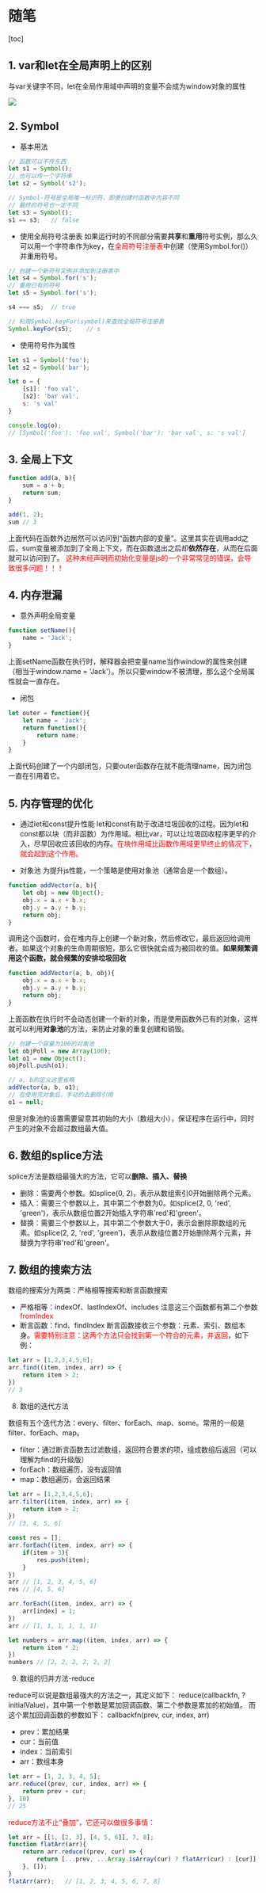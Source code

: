 # 随笔

[toc]

## 1. var和let在全局声明上的区别

与var关键字不同，let在全局作用域中声明的变量不会成为window对象的属性

![](../../pic/suibi/1.jpg)

## 2. Symbol

- 基本用法
```js
// 函数可以不传东西
let s1 = Symbol();
// 也可以传一个字符串
let s2 = Symbol('s2');

// Symbol-符号是全局唯一标识符，即便创建时函数中内容不同
// 最终的符号也一定不同
let s3 = Symbol();
s1 == s3;   // false
```

- 使用全局符号注册表
如果运行时的不同部分需要**共享**和**重用**符号实例，那么久可以用一个字符串作为key，在<font color='red'>全局符号注册表</font>中创建（使用Symbol.for()）并重用符号。

```js
// 创建一个新符号实例并添加到注册表中
let s4 = Symbol.for('s');
// 重用已有的符号
let s5 = Symbol.for('s');

s4 === s5;  // true

// 利用Symbol.keyFor(symbol)来查找全局符号注册表
Symbol.keyFor(s5);    // s
```

- 使用符号作为属性

```js
let s1 = Symbol('foo');
let s2 = Symbol('bar');

let o = {
    [s1]: 'foo val',
    [s2]: 'bar val',
    s: 's val'
}

console.log(o);   
// [Symbol('foo'): 'foo val', Symbol('bar'): 'bar val', s: 's val']
```

## 3. 全局上下文

```js
function add(a, b){
    sum = a + b;
    return sum;
}

add(1, 2);
sum // 3
```

上面代码在函数外边居然可以访问到“函数内部的变量”。这里其实在调用add之后，sum变量被添加到了全局上下文，而在函数退出之后却**依然存在**，从而在后面就可以访问到了。
<font color='red'>这种未经声明而初始化变量是js的一个非常常见的错误，会导致很多问题！！！</font>

## 4. 内存泄漏

- 意外声明全局变量

```js
function setName(){
    name = 'Jack';
}
```

上面setName函数在执行时，解释器会把变量name当作window的属性来创建（相当于window.name = 'Jack'）。所以只要window不被清理，那么这个全局属性就会一直存在。

- 闭包

```js
let outer = function(){
    let name = 'Jack';
    return function(){
        return name;
    }
}
```

上面代码创建了一个内部闭包，只要outer函数存在就不能清理name，因为闭包一直在引用着它。

## 5. 内存管理的优化

- 通过let和const提升性能
let和const有助于改进垃圾回收的过程。因为let和const都以块（而非函数）为作用域。相比var，可以让垃圾回收程序更早的介入，尽早回收应该回收的内存。<font color='red'>在块作用域比函数作用域更早终止的情况下，就会起到这个作用。</font>

- 对象池
为提升js性能，一个策略是使用对象池（通常会是一个数组）。

```js
function addVector(a, b){
    let obj = new Object();
    obj.x = a.x + b.x;
    obj.y = a.y + b.y;
    return obj;
}
```

调用这个函数时，会在堆内存上创建一个新对象，然后修改它，最后返回给调用者。如果这个对象的生命周期很短，那么它很快就会成为被回收的值。**如果频繁调用这个函数，就会频繁的安排垃圾回收**

```js
function addVector(a, b, obj){
    obj.x = a.x + b.x;
    obj.y = a.y + b.y;
    return obj;
}
```

上面函数在执行时不会动态创建一个新的对象，而是使用函数外已有的对象，这样就可以利用**对象池**的方法，来防止对象的重复创建和销毁。

```js
// 创建一个容量为100的对象池
let objPoll = new Array(100);
let o1 = new Object();
objPoll.push(o1);

// a, b的定义这里省略
addVector(a, b, o1);
// 在使用完对象后，手动的去删除引用
o1 = null;
```

但是对象池的设置需要留意其初始的大小（数组大小），保证程序在运行中，同时产生的对象不会超过数组最大值。

## 6. 数组的splice方法

splice方法是数组最强大的方法，它可以**删除、插入、替换**

- 删除：需要两个参数。如splice(0, 2)，表示从数组索引0开始删除两个元素。
- 插入：需要三个参数以上，其中第二个参数为0。如splice(2, 0, 'red', 'green')，表示从数组位置2开始插入字符串'red'和'green'。
- 替换：需要三个参数以上，其中第二个参数大于0，表示会删除原数组的元素。如splice(2, 2, 'red', 'green')，表示从数组位置2开始删除两个元素，并替换为字符串'red'和'green'。

## 7. 数组的搜索方法

数组的搜索分为两类：严格相等搜索和断言函数搜索

- 严格相等：indexOf、lastIndexOf、includes
注意这三个函数都有第二个参数<font color='red'>fromIndex</font>
- 断言函数：find、findIndex
断言函数接收三个参数：元素、索引、数组本身。<font color='red'>需要特别注意：这两个方法只会找到第一个符合的元素，并返回</font>，如下例：

```js
let arr = [1,2,3,4,5,6];
arr.find((item, index, arr) => {
    return item > 2;
})
// 3
```

8. 数组的迭代方法

数组有五个迭代方法：every、filter、forEach、map、some。常用的一般是filter、forEach、map。

- filter：通过断言函数去过滤数组，返回符合要求的项，组成数组后返回（可以理解为find的升级版）
- forEach：数组遍历，没有返回值
- map：数组遍历，会返回结果

```js
let arr = [1,2,3,4,5,6];
arr.filter((item, index, arr) => {
    return item > 2;
})
// [3, 4, 5, 6]

const res = [];
arr.forEach((item, index, arr) => {
    if(item > 3){
        res.push(item);
    }
})
arr // [1, 2, 3, 4, 5, 6]
res // [4, 5, 6]

arr.forEach((item, index, arr) => {
    arr[index] = 1;
})
arr // [1, 1, 1, 1, 1, 1]

let numbers = arr.map((item, index, arr) => {
    return item * 2;
})
numbers // [2, 2, 2, 2, 2, 2]
```

9. 数组的归并方法-reduce

reduce可以说是数组最强大的方法之一，其定义如下：
reduce(callbackfn, ?initialValue)，其中第一个参数是累加回调函数、第二个参数是累加的初始值。
而这个累加回调函数的参数如下：
callbackfn(prev, cur, index, arr)

- prev：累加结果
- cur：当前值
- index：当前索引
- arr：数组本身

```js
let arr = [1, 2, 3, 4, 5];
arr.reduce((prev, cur, index, arr) => {
    return prev + cur;
}, 10)
// 25
```

<font color='red'>reduce方法不止“叠加”，它还可以做很多事情：</font>

```js
let arr = [[1, [2, 3], [4, 5, 6]], 7, 8];
function flatArr(arr){
    return arr.reduce((prev, cur) => {
        return [...prev, ...Array.isArray(cur) ? flatArr(cur) : [cur]];
    }, []);
}
flatArr(arr);   // [1, 2, 3, 4, 5, 6, 7, 8]
```

